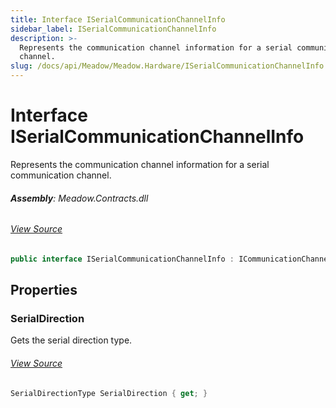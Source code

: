 ```yaml
---
title: Interface ISerialCommunicationChannelInfo
sidebar_label: ISerialCommunicationChannelInfo
description: >-
  Represents the communication channel information for a serial communication
  channel.
slug: /docs/api/Meadow/Meadow.Hardware/ISerialCommunicationChannelInfo
---
```

# Interface ISerialCommunicationChannelInfo
Represents the communication channel information for a serial communication channel.

###### **Assembly**: Meadow.Contracts.dll
###### [View Source](https://github.com/WildernessLabs/Meadow.Contracts.git/blob/develop/Source/Meadow.Contracts/Hardware/Contracts/ChannelInfos/ISerialCommunicationChannelInfo.cs#L6)
```csharp title="Declaration"
public interface ISerialCommunicationChannelInfo : ICommunicationChannelInfo
```
## Properties
### SerialDirection
Gets the serial direction type.
###### [View Source](https://github.com/WildernessLabs/Meadow.Contracts.git/blob/develop/Source/Meadow.Contracts/Hardware/Contracts/ChannelInfos/ISerialCommunicationChannelInfo.cs#L11)
```csharp title="Declaration"
SerialDirectionType SerialDirection { get; }
```
